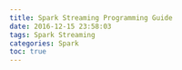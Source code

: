 ```yaml
---
title: Spark Streaming Programming Guide
date: 2016-12-15 23:58:03
tags: Spark Streaming
categories: Spark
toc: true
---
```



